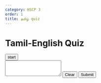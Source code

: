 ```yaml
---
category: HSCP 3
order: 1
title: தமிழ் quiz
---
```

<script src="{{ site.baseurl }}/scripts/track.js">
    tracker();
</script>
<h1>Tamil-English Quiz</h1>
<button class="quiz start-button" id="quiz-start" onclick="start(this)">start</button>
<div class="question-box">
    <div class="question" id="question"></div>
     <div class="letter-box" id="letterBox"></div>
    <textarea class="input-box" id="textInput" rows="3"></textarea>
    <button class="clear-button" onclick="clearInput()">Clear</button>
    <button onclick="checkAnswer()">Submit</button>
</div>

<div class="result" id="result"></div>


<script src="{{ site.baseurl }}/scripts/dictation.js"></script>

